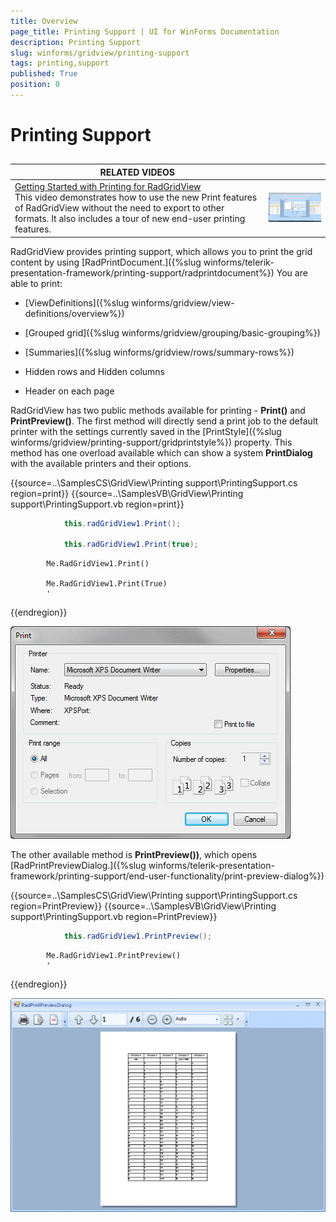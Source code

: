 ```yaml
---
title: Overview
page_title: Printing Support | UI for WinForms Documentation
description: Printing Support
slug: winforms/gridview/printing-support
tags: printing,support
published: True
position: 0
---
```


# Printing Support



## 


| RELATED VIDEOS |  |
| ------ | ------ |
|[Getting Started with Printing for RadGridView](http://tv.telerik.com/watch/winforms/getting-started-with-printing-for-radgridview-)<br>This video demonstrates how to use the new Print features of RadGridView without the need to export to other formats. It also includes a tour of new end-user printing features.|![gridview-printing-support 003](images/gridview-printing-support003.png)|

RadGridView provides printing support, which allows you to print the grid content by using [RadPrintDocument.]({%slug winforms/telerik-presentation-framework/printing-support/radprintdocument%}) You are able to print:

* [ViewDefinitions]({%slug winforms/gridview/view-definitions/overview%})

* [Grouped grid]({%slug winforms/gridview/grouping/basic-grouping%})

* [Summaries]({%slug winforms/gridview/rows/summary-rows%})

* Hidden rows and Hidden columns

* Header on each page

RadGridView has two public methods available for printing - __Print()__ and  __PrintPreview()__. The first method will directly send a print job to the default printer with the settings currently saved in the [PrintStyle]({%slug winforms/gridview/printing-support/gridprintstyle%}) property. This method has one overload available which can show a system __PrintDialog__ with the available printers and their options.

{{source=..\SamplesCS\GridView\Printing support\PrintingSupport.cs region=print}} 
{{source=..\SamplesVB\GridView\Printing support\PrintingSupport.vb region=print}} 

````C#
            this.radGridView1.Print();

            this.radGridView1.Print(true);
````
````VB.NET
        Me.RadGridView1.Print()

        Me.RadGridView1.Print(True)
        '
````

{{endregion}} 

![gridview-printing-support 001](images/gridview-printing-support001.png)

The other available method is __PrintPreview())__, which opens [RadPrintPreviewDialog.]({%slug winforms/telerik-presentation-framework/printing-support/end-user-functionality/print-preview-dialog%})

{{source=..\SamplesCS\GridView\Printing support\PrintingSupport.cs region=PrintPreview}} 
{{source=..\SamplesVB\GridView\Printing support\PrintingSupport.vb region=PrintPreview}} 

````C#
            this.radGridView1.PrintPreview();
````
````VB.NET
        Me.RadGridView1.PrintPreview()
        '
````

{{endregion}} 

![gridview-printing-support 002](images/gridview-printing-support002.png)
